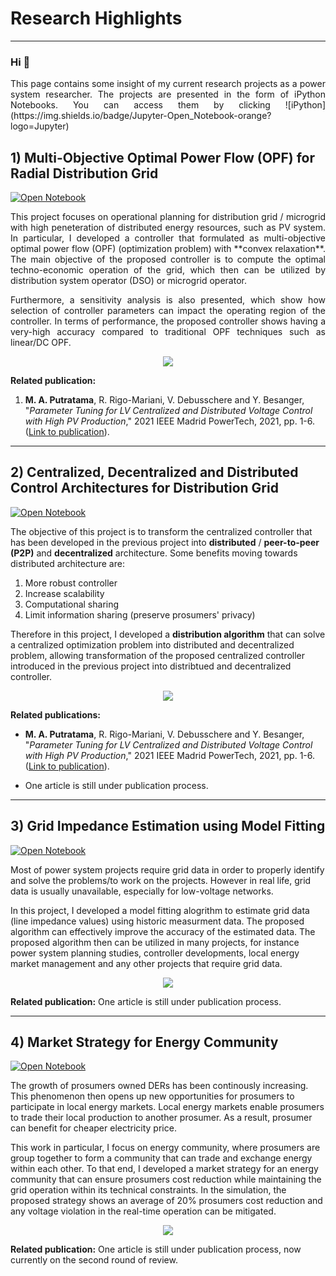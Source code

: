 # Research Highlights
---

### Hi 👋

  
  
<div style="text-align: justify">This page contains some insight of my current research projects as a power system researcher. The projects are presented in the form of iPython Notebooks. You can access them by clicking ![iPython](https://img.shields.io/badge/Jupyter-Open_Notebook-orange?logo=Jupyter) 

</div> 


## 1) Multi-Objective Optimal Power Flow (OPF) for Radial Distribution Grid

[![Open Notebook](https://img.shields.io/badge/Jupyter-Open_Notebook-orange?logo=Jupyter)](Projects/01_OPF_Multi_Objective.html)


<div style="text-align: justify">This project focuses on operational planning for distribution grid / microgrid with high peneteration of distributed energy resources, such as PV system. In particular, I developed a controller that formulated as multi-objective optimal power flow (OPF) (optimization problem) with **convex relaxation**. The main objective of the proposed controller is to compute the optimal techno-economic operation of the grid, which then can be utilized by distribution system operator (DSO) or microgrid operator.


Furthermore, a sensitivity analysis is also presented, which show how selection of controller parameters can impact the operating region of the controller. In terms of performance, the proposed controller shows having a very-high accuracy compared to traditional OPF techniques such as linear/DC OPF.</div>



<center><img src="Projects/images/01/OPF.png"/></center>

**Related publication:** 
1) **M. A. Putratama**, R. Rigo-Mariani, V. Debusschere and Y. Besanger, "_Parameter Tuning for LV Centralized and Distributed Voltage Control with High PV Production_," 2021 IEEE Madrid PowerTech, 2021, pp. 1-6. ([Link to publication](https://doi.org/10.1109/PowerTech46648.2021.9494802)).

---

## 2) Centralized, Decentralized and Distributed Control Architectures for Distribution Grid

[![Open Notebook](https://img.shields.io/badge/Jupyter-Open_Notebook-orange?logo=Jupyter)](Projects/02_Control_Architecture.html)


The objective of this project is to transform the centralized controller that has been developed in the previous project into **distributed** / **peer-to-peer (P2P)** and **decentralized** architecture. Some benefits moving towards distributed architecture are:
1. More robust controller
2. Increase scalability
3. Computational sharing
4. Limit information sharing (preserve prosumers' privacy)

Therefore in this project, I developed a **distribution algorithm** that can solve a centralized optimization problem into distributed and decentralized problem, allowing transformation of the proposed centralized controller introduced in the previous project into distribtued and decentralized controller.


<center><img src="Projects/images/02/02_thumbnail.png"/></center>


**Related publications:** 
- **M. A. Putratama**, R. Rigo-Mariani, V. Debusschere and Y. Besanger, "_Parameter Tuning for LV Centralized and Distributed Voltage Control with High PV Production_," 2021 IEEE Madrid PowerTech, 2021, pp. 1-6. ([Link to publication](https://doi.org/10.1109/PowerTech46648.2021.9494802)).

- One article is still under publication process.


---

## 3) Grid Impedance Estimation using Model Fitting

[![Open Notebook](https://img.shields.io/badge/Jupyter-Open_Notebook-orange?logo=Jupyter)](Projects/03_Impedance_Fitting_algorithm.html)

Most of power system projects require grid data in order to properly identify and solve the problems/to work on the projects. However in real life, grid data is usually unavailable, especially for low-voltage networks. 

In this project, I developed a model fitting alogrithm to estimate grid data (line impedance values) using historic measurment data. The proposed algorithm can effectively improve the accuracy of the estimated data. The proposed algorithm then can be utilized in many projects, for instance power system planning studies,  controller developments, local energy market management and any other projects that require grid data.


<center><img src="Projects/images/03/03_thumbnail.png"/></center>


**Related publication:** One article is still under publication process.


---

## 4) Market Strategy for Energy Community

[![Open Notebook](https://img.shields.io/badge/Jupyter-Open_Notebook-orange?logo=Jupyter)](Projects/04_Community_market.html)

The growth of prosumers owned DERs has been continously increasing. This phenomenon then opens up new opportunities for prosumers to participate in local energy markets. Local energy markets enable prosumers to trade their local production to another prosumer. As a result, prosumer can benefit for cheaper electricity price.


This work in particular, I focus on energy community, where prosumers are group together to form a community that can trade and exchange energy within each other. To that end, I developed a market strategy for an energy community that can ensure prosumers cost reduction while maintaining the grid operation within its technical constraints. In the simulation, the proposed strategy shows an average of 20% prosumers cost reduction and any voltage violation in the real-time operation can be mitigated.

<center><img src="Projects/images/04/04_thumbnail.png"/></center>


**Related publication:** One article is still under publication process, now currently on the second round of review.
